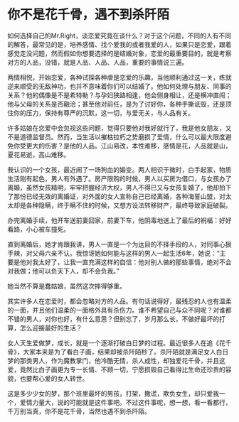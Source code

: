 # 你不是花千骨，遇不到杀阡陌

如何选择自己的Mr.Right，谈恋爱究竟在谈什么？对于这个问题，不同的人有不同的解答，最常见的是，培养感情、找个爱我的或者我爱的人，如果只是恋爱，跟着感觉走没问题，然而假如你想要选择的是结婚对象，恋爱的最重要目的，就是考察对方的人品，没错，就是人品、人品、人品，重要的事情说三遍。 

两情相悦，开始恋爱，各种试探各种虐是恋爱的乐趣，当他顺利通过这一关，练就逆来顺受的无敌神功，也并不意味着你们可以结婚了。他如何处理与朋友、同事的关系？他的偶像是不是希特勒？与孕妇狭路相逢，他会侧身相让，还是横冲直闯；他与父母的关系是否融洽；甚至他对前任，是为了讨好你，各种手撕诋毁，还是顶住你的压力，保持有尊严的沉默，这一切，与爱无关，与人品有关。 

许多姑娘在恋爱中会忽视这些问题，觉得只要他对我好就行了，我是他女朋友，又不是道德监督员。然而，当生活以摧枯拉朽之势磨损了爱情，什么可以最大限度避免你受更大的伤害？是他的人品。江山易改，本性难移，感情是花，人品就是山，夏花易逝，高山难移。 

我认识的一个女孩，最近闹了一场狗血的婚变。两人相识于微时，白手起家，物质生活刚有起色，男人有外遇了。房产限购的时候，男人以买房为借口，与女孩办了离婚，虽然女孩精明，牢牢把握经济大权，男人不得已又与女孩复婚了，他却拍下了那份已经无效的离婚证，对外面的女人宣称自己已经离婚，各种海誓山盟，对太太却是各种隐瞒，终于瞒不住的时候，又想方设法转移财产，最终导致家庭破裂。 

办完离婚手续，他开车送前妻回家，前妻下车，他阴毒地送上了最后的祝福：好好看路，小心被车撞死。 

直到离婚后，她才肯跟我讲，男人一直是一个为达目的不择手段的人，对同事心狠手辣，对父母六亲不认。我惊讶她如何能与这样的男人一起生活6年，她说：“主要是他对我太好了，让我一直充满这样的自信：他对别人做的那些事情，绝对不会对我做；他可以负天下人，却不会负我。” 

她当然不算是蠢姑娘，虽然这次摔得够重。 

其实许多人在恋爱时，都会忽略对方的人品。有句话说得好，最残忍的人也有温柔的一面，并且他们温柔的一面格外具有杀伤力。谁不希望自己与众不同呢？对谁都不错的男人，对你也好，有什么意思？但别忘了，岁月那么长，不做好最坏的打算，怎么迎接最好的生活？ 

女人天生爱做梦，成长，就是一个逐渐打破白日梦的过程。最近很多人在追《花千骨》，大家本来是为了看白子画，结果却被杀阡陌秒了。杀阡陌就是满足女人白日梦的那类男人，作为魔教掌门，他冷酷无情，杀人成性，却独爱花千骨，并且这爱，竟然比白子画更为专一长情、不顾一切，宁愿损毁自己看得比生命还珍贵的容貌，也要帮心爱的女人转世。 

这是多少少女的梦，那个班里最坏的男孩，打架，撒谎，欺负女生，却只爱我一个，爱情力量大，说的可能就是这件事吧。不过这件事呢，想一想，看一看都行，千万别当真，你不是花千骨，当然也遇不到杀阡陌。